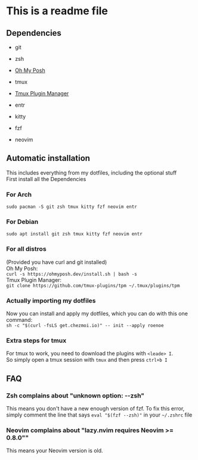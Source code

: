 # This is a readme file

## Dependencies
* git
* zsh
* [Oh My Posh](https://ohmyposh.dev/docs/installation/linux)

* tmux
* [Tmux Plugin Manager](https://github.com/tmux-plugins/tpm)
* entr
* kitty
* fzf
* neovim

## Automatic installation
This includes everything from my dotfiles, including the optional stuff\
First install all the Dependencies

### For Arch
`sudo pacman -S git zsh tmux kitty fzf neovim entr`

### For Debian
`sudo apt install git zsh tmux kitty fzf neovim entr`

### For all distros
(Provided you have curl and git installed)\
Oh My Posh:\
`curl -s https://ohmyposh.dev/install.sh | bash -s`\
Tmux Plugin Manager:\
`git clone https://github.com/tmux-plugins/tpm ~/.tmux/plugins/tpm`

### Actually importing my dotfiles
Now you can install and apply my dotfiles, which you can do with this one command:\
`sh -c "$(curl -fsLS get.chezmoi.io)" -- init --apply roenoe`

### Extra steps for tmux
For tmux to work, you need to download the plugins with `<leade> I`.\
So simply open a tmux session with `tmux` and then press `ctrl+b I`

## FAQ
### Zsh complains about "unknown option: --zsh"
This means you don't have a new enough version of fzf. To fix this error, simply comment the line that says `eval "$(fzf --zsh)"` in your `~/.zshrc` file

### Neovim complains about "lazy.nvim requires Neovim >= 0.8.0""
This means your Neovim version is old.
